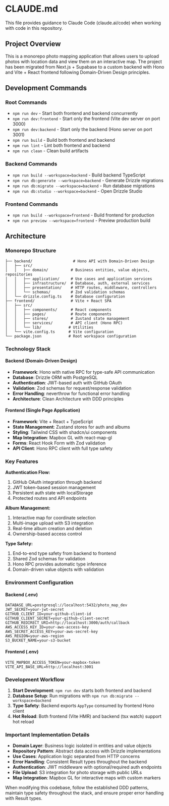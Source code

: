 # CLAUDE.md

This file provides guidance to Claude Code (claude.ai/code) when working with code in this repository.

## Project Overview

This is a monorepo photo mapping application that allows users to upload photos with location data and view them on an interactive map. The project has been migrated from Next.js + Supabase to a custom backend with Hono and Vite + React frontend following Domain-Driven Design principles.

## Development Commands

### Root Commands

- `npm run dev` - Start both frontend and backend concurrently
- `npm run dev:frontend` - Start only the frontend (Vite dev server on port 3000)
- `npm run dev:backend` - Start only the backend (Hono server on port 3001)
- `npm run build` - Build both frontend and backend
- `npm run lint` - Lint both frontend and backend
- `npm run clean` - Clean build artifacts

### Backend Commands

- `npm run build --workspace=backend` - Build backend TypeScript
- `npm run db:generate --workspace=backend` - Generate Drizzle migrations
- `npm run db:migrate --workspace=backend` - Run database migrations
- `npm run db:studio --workspace=backend` - Open Drizzle Studio

### Frontend Commands

- `npm run build --workspace=frontend` - Build frontend for production
- `npm run preview --workspace=frontend` - Preview production build

## Architecture

### Monorepo Structure

```
├── backend/                  # Hono API with Domain-Driven Design
│   ├── src/
│   │   ├── domain/          # Business entities, value objects, repositories
│   │   ├── application/     # Use cases and application services
│   │   ├── infrastructure/  # Database, auth, external services
│   │   ├── presentation/    # HTTP routes, middleware, controllers
│   │   └── schemas/         # Zod validation schemas
│   └── drizzle.config.ts    # Database configuration
├── frontend/                # Vite + React SPA
│   ├── src/
│   │   ├── components/      # React components
│   │   ├── pages/           # Route components
│   │   ├── stores/          # Zustand state management
│   │   ├── services/        # API client (Hono RPC)
│   │   └── lib/            # Utilities
│   └── vite.config.ts      # Vite configuration
└── package.json            # Root workspace configuration
```

### Technology Stack

#### Backend (Domain-Driven Design)

- **Framework**: Hono with native RPC for type-safe API communication
- **Database**: Drizzle ORM with PostgreSQL
- **Authentication**: JWT-based auth with GitHub OAuth
- **Validation**: Zod schemas for request/response validation
- **Error Handling**: neverthrow for functional error handling
- **Architecture**: Clean Architecture with DDD principles

#### Frontend (Single Page Application)

- **Framework**: Vite + React + TypeScript
- **State Management**: Zustand stores for auth and albums
- **Styling**: Tailwind CSS with shadcn/ui components
- **Map Integration**: Mapbox GL with react-map-gl
- **Forms**: React Hook Form with Zod validation
- **API Client**: Hono RPC client with full type safety

### Key Features

**Authentication Flow:**

1. GitHub OAuth integration through backend
2. JWT token-based session management
3. Persistent auth state with localStorage
4. Protected routes and API endpoints

**Album Management:**

1. Interactive map for coordinate selection
2. Multi-image upload with S3 integration
3. Real-time album creation and deletion
4. Ownership-based access control

**Type Safety:**

1. End-to-end type safety from backend to frontend
2. Shared Zod schemas for validation
3. Hono RPC provides automatic type inference
4. Domain-driven value objects with validation

### Environment Configuration

#### Backend (.env)

```
DATABASE_URL=postgresql://localhost:5432/photo_map_dev
JWT_SECRET=your-jwt-secret
GITHUB_CLIENT_ID=your-github-client-id
GITHUB_CLIENT_SECRET=your-github-client-secret
GITHUB_REDIRECT_URI=http://localhost:3000/auth/callback
AWS_ACCESS_KEY_ID=your-aws-access-key
AWS_SECRET_ACCESS_KEY=your-aws-secret-key
AWS_REGION=your-aws-region
S3_BUCKET_NAME=your-s3-bucket
```

#### Frontend (.env)

```
VITE_MAPBOX_ACCESS_TOKEN=your-mapbox-token
VITE_API_BASE_URL=http://localhost:3001
```

### Development Workflow

1. **Start Development**: `npm run dev` starts both frontend and backend
2. **Database Setup**: Run migrations with `npm run db:migrate --workspace=backend`
3. **Type Safety**: Backend exports `AppType` consumed by frontend Hono client
4. **Hot Reload**: Both frontend (Vite HMR) and backend (tsx watch) support hot reload

### Important Implementation Details

- **Domain Layer**: Business logic isolated in entities and value objects
- **Repository Pattern**: Abstract data access with Drizzle implementations
- **Use Cases**: Application logic separated from HTTP concerns
- **Error Handling**: Consistent Result types throughout the backend
- **Authentication**: JWT middleware with optional/required auth endpoints
- **File Upload**: S3 integration for photo storage with public URLs
- **Map Integration**: Mapbox GL for interactive maps with custom markers

When modifying this codebase, follow the established DDD patterns, maintain type safety throughout the stack, and ensure proper error handling with Result types.
